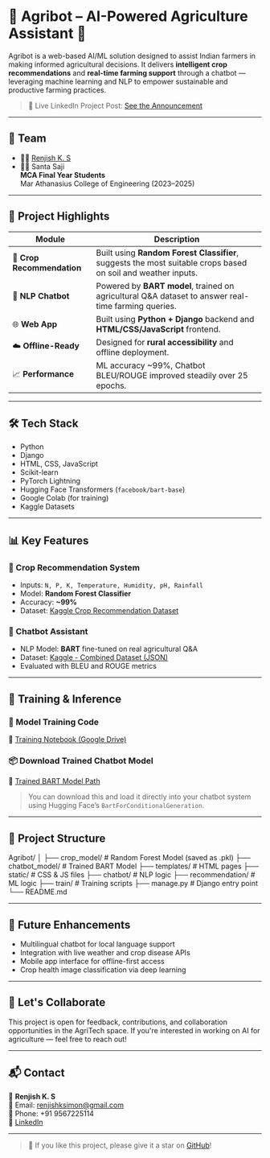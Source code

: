 # 🌾 Agribot – AI-Powered Agriculture Assistant 🤖

Agribot is a web-based AI/ML solution designed to assist Indian farmers in making informed agricultural decisions. It delivers **intelligent crop recommendations** and **real-time farming support** through a chatbot — leveraging machine learning and NLP to empower sustainable and productive farming practices.

> 🔗 Live LinkedIn Project Post: [See the Announcement](https://www.linkedin.com/posts/renjish-k-s-13669b2b6_ai-machinelearning-agritech-activity-7355444681071112193-wsnN?utm_source=share&utm_medium=member_desktop&rcm=ACoAAEvri_oBXCIQ98AFEIFRY4uK-qnoXT4ju3U)

---

## 👥 Team

- 👨‍💻 [Renjish K. S](https://www.linkedin.com/in/renjish-k-s-13669b2b6/)
- 👩‍💻 Santa Saji  
**MCA Final Year Students**  
Mar Athanasius College of Engineering (2023–2025)

---

## 🚀 Project Highlights

| Module | Description |
|--------|-------------|
| 🌱 **Crop Recommendation** | Built using **Random Forest Classifier**, suggests the most suitable crops based on soil and weather inputs. |
| 💬 **NLP Chatbot** | Powered by **BART model**, trained on agricultural Q&A dataset to answer real-time farming queries. |
| 🌐 **Web App** | Built using **Python + Django** backend and **HTML/CSS/JavaScript** frontend. |
| ☁️ **Offline-Ready** | Designed for **rural accessibility** and offline deployment. |
| 📈 **Performance** | ML accuracy ~99%, Chatbot BLEU/ROUGE improved steadily over 25 epochs. |

---

## 🛠️ Tech Stack

- Python
- Django
- HTML, CSS, JavaScript
- Scikit-learn
- PyTorch Lightning
- Hugging Face Transformers (`facebook/bart-base`)
- Google Colab (for training)
- Kaggle Datasets

---

## 📊 Key Features

### 🌾 Crop Recommendation System
- Inputs: `N, P, K, Temperature, Humidity, pH, Rainfall`
- Model: **Random Forest Classifier**
- Accuracy: **~99%**
- Dataset: [Kaggle Crop Recommendation Dataset](https://www.kaggle.com/datasets/atharvaingle/crop-recommendation-dataset)

### 🧠 Chatbot Assistant
- NLP Model: **BART** fine-tuned on real agricultural Q&A
- Dataset: [Kaggle - Combined Dataset (JSON)](https://www.kaggle.com/datasets/eraydikyololu/combined-dataset?select=concatenated_output.json)
- Evaluated with BLEU and ROUGE metrics

---

## 🧪 Training & Inference

### 📂 Model Training Code
🔗 [Training Notebook (Google Drive)](https://drive.google.com/file/d/1pQntItTpO2-39e_2G35nK8l9GnG0BN6q/view?usp=drive_link)

### 📦 Download Trained Chatbot Model
🔗 [Trained BART Model Path](https://drive.google.com/file/d/1TdC8-ZtmYUYew2NucMX1iu2iHa9R74IC/view?usp=drive_link)

> You can download this and load it directly into your chatbot system using Hugging Face’s `BartForConditionalGeneration`.



---

## 📁 Project Structure
Agribot/
│
├── crop_model/ # Random Forest Model (saved as .pkl)
├── chatbot_model/ # Trained BART Model
├── templates/ # HTML pages
├── static/ # CSS & JS files
├── chatbot/ # NLP logic
├── recommendation/ # ML logic
├── train/ # Training scripts
├── manage.py # Django entry point
└── README.md




---

## 🧠 Future Enhancements

- Multilingual chatbot for local language support
- Integration with live weather and crop disease APIs
- Mobile app interface for offline-first access
- Crop health image classification via deep learning

---

## 🤝 Let's Collaborate

This project is open for feedback, contributions, and collaboration opportunities in the AgriTech space. If you're interested in working on AI for agriculture — feel free to reach out!

---

## 📬 Contact

📌 **Renjish K. S**  
📧 Email: renjishksimon@gmail.com  
📱 Phone: +91 9567225114  
🔗 [LinkedIn](https://www.linkedin.com/in/renjish-k-s-13669b2b6/)

---

> 🌟 If you like this project, please give it a star on [GitHub](https://github.com/Renjish-k-s/Agribot)!


